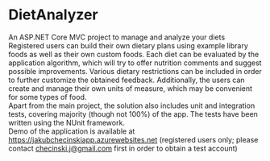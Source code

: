 # DietAnalyzer
An ASP.NET Core MVC project to manage and analyze your diets
</br>
Registered users can build their own dietary plans using example library foods as well as their own custom foods. Each diet can be evaluated by the application algorithm, which will try to offer nutrition comments and suggest possible improvements. Various dietary restrictions can be included in order to further customize the obtained feedback. Additionally, the users can create and manage their own units of measure, which may be convenient for some types of food. 
</br>
Apart from the main project, the solution also includes unit and integration tests, covering majority (though not 100%) of the app. The tests have been written using the NUnit framework.
</br>
Demo of the application is available at https://jakubchecinskiapp.azurewebsites.net (registered users only; please contact checinski.j@gmail.com first in order to obtain a test account)
